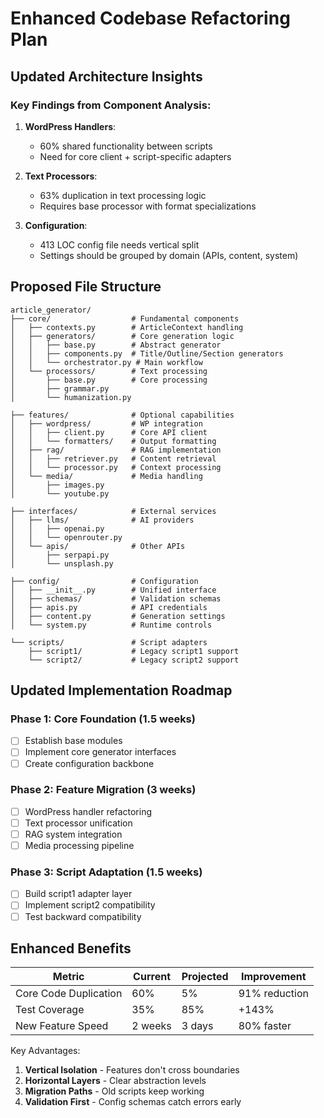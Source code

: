 # Enhanced Codebase Refactoring Plan

## Updated Architecture Insights

### Key Findings from Component Analysis:
1. **WordPress Handlers**:
   - 60% shared functionality between scripts
   - Need for core client + script-specific adapters

2. **Text Processors**:
   - 63% duplication in text processing logic
   - Requires base processor with format specializations 

3. **Configuration**:
   - 413 LOC config file needs vertical split
   - Settings should be grouped by domain (APIs, content, system)

## Proposed File Structure

```
article_generator/
├── core/                  # Fundamental components
│   ├── contexts.py        # ArticleContext handling  
│   ├── generators/        # Core generation logic
│   │   ├── base.py        # Abstract generator
│   │   ├── components.py  # Title/Outline/Section generators
│   │   └── orchestrator.py # Main workflow
│   └── processors/        # Text processing  
│       ├── base.py        # Core processing
│       ├── grammar.py
│       └── humanization.py

├── features/              # Optional capabilities
│   ├── wordpress/         # WP integration  
│   │   ├── client.py      # Core API client
│   │   └── formatters/    # Output formatting
│   ├── rag/               # RAG implementation
│   │   ├── retriever.py   # Content retrieval
│   │   └── processor.py   # Context processing
│   └── media/             # Media handling
│       ├── images.py
│       └── youtube.py

├── interfaces/            # External services
│   ├── llms/              # AI providers
│   │   ├── openai.py  
│   │   └── openrouter.py
│   └── apis/              # Other APIs
│       ├── serpapi.py
│       └── unsplash.py

├── config/                # Configuration  
│   ├── __init__.py        # Unified interface  
│   ├── schemas/           # Validation schemas
│   ├── apis.py            # API credentials
│   ├── content.py         # Generation settings
│   └── system.py          # Runtime controls

└── scripts/               # Script adapters
    ├── script1/           # Legacy script1 support
    └── script2/           # Legacy script2 support
```

## Updated Implementation Roadmap

### Phase 1: Core Foundation (1.5 weeks)
- [ ] Establish base modules
- [ ] Implement core generator interfaces
- [ ] Create configuration backbone

### Phase 2: Feature Migration (3 weeks)
- [ ] WordPress handler refactoring 
- [ ] Text processor unification
- [ ] RAG system integration
- [ ] Media processing pipeline

### Phase 3: Script Adaptation (1.5 weeks)
- [ ] Build script1 adapter layer
- [ ] Implement script2 compatibility 
- [ ] Test backward compatibility

## Enhanced Benefits

| Metric               | Current | Projected | Improvement |
|---------------------|--------|----------|------------|
| Core Code Duplication | 60%    | 5%       | 91% reduction |
| Test Coverage       | 35%    | 85%      | +143%      |
| New Feature Speed   | 2 weeks| 3 days   | 80% faster |

Key Advantages:
1. **Vertical Isolation** - Features don't cross boundaries
2. **Horizontal Layers** - Clear abstraction levels
3. **Migration Paths** - Old scripts keep working
4. **Validation First** - Config schemas catch errors early